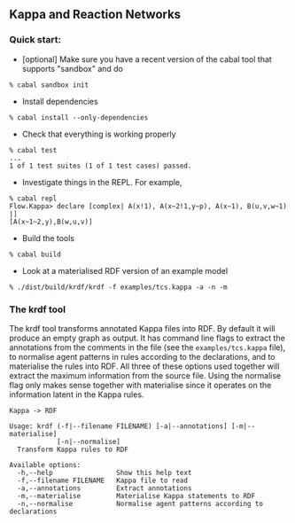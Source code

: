 ## Kappa and Reaction Networks

### Quick start:

 * [optional] Make sure you have a recent version of the cabal tool
   that supports "sandbox" and do
```
% cabal sandbox init
```
 * Install dependencies
```
% cabal install --only-dependencies
```
 * Check that everything is working properly
```
% cabal test
...
1 of 1 test suites (1 of 1 test cases) passed.
```
 * Investigate things in the REPL. For example,
```
% cabal repl
Flow.Kappa> declare [complex| A(x!1), A(x~2!1,y~p), A(x~1), B(u,v,w~1) |]
[A(x~1~2,y),B(w,u,v)]
```
 * Build the tools
```
% cabal build
```
 * Look at a materialised RDF version of an example model
```
% ./dist/build/krdf/krdf -f examples/tcs.kappa -a -n -m
```

### The krdf tool

The krdf tool transforms annotated Kappa files into RDF. By default
it will produce an empty graph as output. It has command line flags
to extract the annotations from the comments in the file (see the
`examples/tcs.kappa` file), to normalise agent patterns in rules
according to the declarations, and to materialise the rules into
RDF. All three of these options used together will extract the maximum
information from the source file. Using the normalise flag only makes
sense together with materialise since it operates on the information
latent in the Kappa rules.
```
Kappa -> RDF

Usage: krdf (-f|--filename FILENAME) [-a|--annotations] [-m|--materialise]
            [-n|--normalise]
  Transform Kappa rules to RDF

Available options:
  -h,--help                Show this help text
  -f,--filename FILENAME   Kappa file to read
  -a,--annotations         Extract annotations
  -m,--materialise         Materialise Kappa statements to RDF
  -n,--normalise           Normalise agent patterns according to declarations
```
